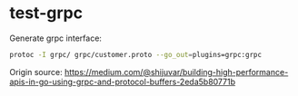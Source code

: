 # test-grpc

Generate grpc interface:
```bash
protoc -I grpc/ grpc/customer.proto --go_out=plugins=grpc:grpc
```

Origin source:
https://medium.com/@shijuvar/building-high-performance-apis-in-go-using-grpc-and-protocol-buffers-2eda5b80771b
